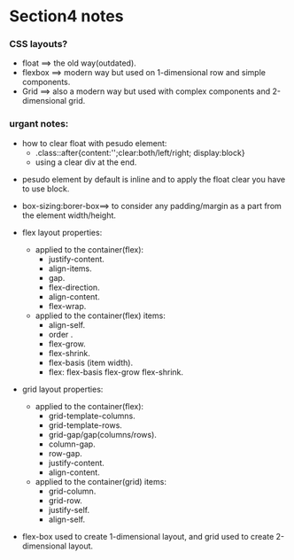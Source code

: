 # Section4 notes

### CSS layouts?

- float ==> the old way(outdated).
- flexbox ==> modern way but used on 1-dimensional row and simple components.
- Grid ==> also a modern way but used with complex components and 2-dimensional grid.

### urgant notes:

- how to clear float with pesudo element:
  - .class::after{content:'';clear:both/left/right; display:block}
  - using a clear div at the end.

* pesudo element by default is inline and to apply the float clear you have to use block.
* box-sizing:borer-box==> to consider any padding/margin as a part from the element width/height.
* flex layout properties:

  - applied to the container(flex):
    - justify-content.
    * align-items.
    * gap.
    * flex-direction.
    * align-content.
    * flex-wrap.

  * applied to the container(flex) items:
    - align-self.
    - order .
    * flex-grow.
    * flex-shrink.
    * flex-basis (item width).
    * flex: flex-basis flex-grow flex-shrink.

* grid layout properties:
  - applied to the container(flex):
    - grid-template-columns.
    - grid-template-rows.
    - grid-gap/gap(columns/rows).
    - column-gap.
    - row-gap.
    * justify-content.
    * align-content.
  * applied to the container(grid) items:
    - grid-column.
    - grid-row.
    - justify-self.
    - align-self.
* flex-box used to create 1-dimensional layout, and grid used to create 2-dimensional layout.
